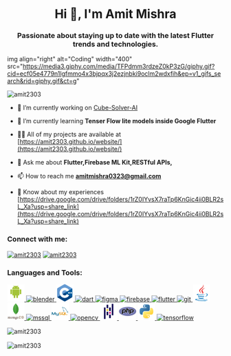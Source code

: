<h1 align="center">Hi 👋, I'm Amit Mishra</h1>
<h3 align="center">Passionate about staying up to date with the latest Flutter trends and technologies.</h3>

img align="right" alt="Coding" width="400" src="https://media3.giphy.com/media/TFPdmm3rdzeZ0kP3zG/giphy.gif?cid=ecf05e4779n1lgfmmo4x3bjpqx3j2ezjnbki9oclm2wdxfih&ep=v1_gifs_search&rid=giphy.gif&ct=g"
<p align="left"> <img src="https://komarev.com/ghpvc/?username=amit2303&label=Profile%20views&color=0e75b6&style=flat" alt="amit2303" /> </p>

- 🔭 I’m currently working on [Cube-Solver-AI](https://github.com/amit2303/Flutter-AI-Rubik-cube-Solver.git)

- 🌱 I’m currently learning **Tenser Flow lite models inside Google Flutter**

- 👨‍💻 All of my projects are available at [https://amit2303.github.io/website/](https://amit2303.github.io/website/)

- 💬 Ask me about **Flutter,Firebase ML Kit,RESTful APIs,**

- 📫 How to reach me **amitmishra0323@gmail.com**

- 📄 Know about my experiences [https://drive.google.com/drive/folders/1rZ0IYvsX7raTp6KnGic4ii0BLR2sL_Xa?usp=share_link](https://drive.google.com/drive/folders/1rZ0IYvsX7raTp6KnGic4ii0BLR2sL_Xa?usp=share_link)

<h3 align="left">Connect with me:</h3>
<p align="left">
<a href="https://linkedin.com/in/amit2303" target="blank"><img align="center" src="https://raw.githubusercontent.com/rahuldkjain/github-profile-readme-generator/master/src/images/icons/Social/linked-in-alt.svg" alt="amit2303" height="30" width="40" /></a>
<a href="https://www.leetcode.com/amit2303" target="blank"><img align="center" src="https://raw.githubusercontent.com/rahuldkjain/github-profile-readme-generator/master/src/images/icons/Social/leet-code.svg" alt="amit2303" height="30" width="40" /></a>
</p>

<h3 align="left">Languages and Tools:</h3>
<p align="left"> <a href="https://developer.android.com" target="_blank" rel="noreferrer"> <img src="https://raw.githubusercontent.com/devicons/devicon/master/icons/android/android-original-wordmark.svg" alt="android" width="40" height="40"/> </a> <a href="https://www.blender.org/" target="_blank" rel="noreferrer"> <img src="https://download.blender.org/branding/community/blender_community_badge_white.svg" alt="blender" width="40" height="40"/> </a> <a href="https://www.w3schools.com/cpp/" target="_blank" rel="noreferrer"> <img src="https://raw.githubusercontent.com/devicons/devicon/master/icons/cplusplus/cplusplus-original.svg" alt="cplusplus" width="40" height="40"/> </a> <a href="https://dart.dev" target="_blank" rel="noreferrer"> <img src="https://www.vectorlogo.zone/logos/dartlang/dartlang-icon.svg" alt="dart" width="40" height="40"/> </a> <a href="https://www.figma.com/" target="_blank" rel="noreferrer"> <img src="https://www.vectorlogo.zone/logos/figma/figma-icon.svg" alt="figma" width="40" height="40"/> </a> <a href="https://firebase.google.com/" target="_blank" rel="noreferrer"> <img src="https://www.vectorlogo.zone/logos/firebase/firebase-icon.svg" alt="firebase" width="40" height="40"/> </a> <a href="https://flutter.dev" target="_blank" rel="noreferrer"> <img src="https://www.vectorlogo.zone/logos/flutterio/flutterio-icon.svg" alt="flutter" width="40" height="40"/> </a> <a href="https://git-scm.com/" target="_blank" rel="noreferrer"> <img src="https://www.vectorlogo.zone/logos/git-scm/git-scm-icon.svg" alt="git" width="40" height="40"/> </a> <a href="https://www.java.com" target="_blank" rel="noreferrer"> <img src="https://raw.githubusercontent.com/devicons/devicon/master/icons/java/java-original.svg" alt="java" width="40" height="40"/> </a> <a href="https://www.mongodb.com/" target="_blank" rel="noreferrer"> <img src="https://raw.githubusercontent.com/devicons/devicon/master/icons/mongodb/mongodb-original-wordmark.svg" alt="mongodb" width="40" height="40"/> </a> <a href="https://www.microsoft.com/en-us/sql-server" target="_blank" rel="noreferrer"> <img src="https://www.svgrepo.com/show/303229/microsoft-sql-server-logo.svg" alt="mssql" width="40" height="40"/> </a> <a href="https://www.mysql.com/" target="_blank" rel="noreferrer"> <img src="https://raw.githubusercontent.com/devicons/devicon/master/icons/mysql/mysql-original-wordmark.svg" alt="mysql" width="40" height="40"/> </a> <a href="https://opencv.org/" target="_blank" rel="noreferrer"> <img src="https://www.vectorlogo.zone/logos/opencv/opencv-icon.svg" alt="opencv" width="40" height="40"/> </a> <a href="https://pandas.pydata.org/" target="_blank" rel="noreferrer"> <img src="https://raw.githubusercontent.com/devicons/devicon/2ae2a900d2f041da66e950e4d48052658d850630/icons/pandas/pandas-original.svg" alt="pandas" width="40" height="40"/> </a> <a href="https://www.php.net" target="_blank" rel="noreferrer"> <img src="https://raw.githubusercontent.com/devicons/devicon/master/icons/php/php-original.svg" alt="php" width="40" height="40"/> </a> <a href="https://www.python.org" target="_blank" rel="noreferrer"> <img src="https://raw.githubusercontent.com/devicons/devicon/master/icons/python/python-original.svg" alt="python" width="40" height="40"/> </a> <a href="https://www.tensorflow.org" target="_blank" rel="noreferrer"> <img src="https://www.vectorlogo.zone/logos/tensorflow/tensorflow-icon.svg" alt="tensorflow" width="40" height="40"/> </a> </p>

<p><img align="center" src="https://github-readme-stats.vercel.app/api/top-langs?username=amit2303&show_icons=true&locale=en&layout=compact" alt="amit2303" /></p>

<p><img align="center" src="https://github-readme-streak-stats.herokuapp.com/?user=amit2303&" alt="amit2303" /></p>
